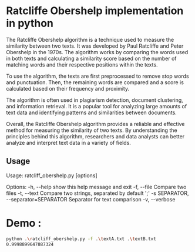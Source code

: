 # Ratcliffe Obershelp implementation in python

The Ratcliffe Obershelp algorithm is a technique used to measure the similarity between two texts. It was developed by Paul Ratcliffe and Peter Obershelp in the 1970s. The algorithm works by comparing the words used in both texts and calculating a similarity score based on the number of matching words and their respective positions within the texts.

To use the algorithm, the texts are first preprocessed to remove stop words and punctuation. Then, the remaining words are compared and a score is calculated based on their frequency and proximity.

The algorithm is often used in plagiarism detection, document clustering, and information retrieval. It is a popular tool for analyzing large amounts of text data and identifying patterns and similarities between documents.

Overall, the Ratcliffe Obershelp algorithm provides a reliable and effective method for measuring the similarity of two texts. By understanding the principles behind this algorithm, researchers and data analysts can better analyze and interpret text data in a variety of fields.

## Usage

Usage: ratcliff_obershelp.py [options]

Options:
  -h, --help            show this help message and exit
  -f, --file            Compare two files
  -t, --text            Compare two strings, separated by default ';'
  -s SEPARATOR, --separator=SEPARATOR
                        Separator for text comparison
  -v, --verbose

# Demo :

```bash
python .\ratcliff_obershelp.py -f .\textA.txt .\textB.txt
0.9998899647887324
```
